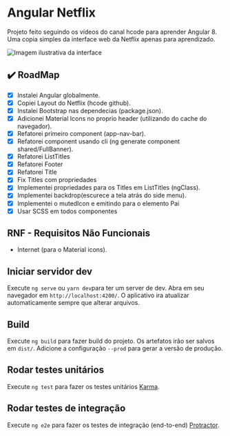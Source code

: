 # Angular Netflix

Projeto feito seguindo os vídeos do canal hcode para aprender Angular 8.
Uma copia simples da interface web da Netflix apenas para aprendizado.

![Imagem ilustrativa da interface](https://firebasestorage.googleapis.com/v0/b/hcode-com-br.appspot.com/o/netflix-clone.jpg?alt=media&token=c72c552c-cccb-41d3-b90b-50743875f063)

## ✔️ RoadMap

- [x] Instalei Angular globalmente.
- [x] Copiei Layout do Netflix (hcode github).
- [x] Instalei Bootstrap nas dependecias (package.json).
- [x] Adicionei Material Icons no proprio header (utilizando do cache do navegador).
- [x] Refatorei primeiro component (app-nav-bar).
- [x] Refatorei component usando cli (ng generate component shared/FullBanner).
- [x] Refatorei ListTitles
- [x] Refatorei Footer
- [x] Refatorei Title
- [x] Fix Titles com propriedades
- [x] Implementei propriedades para os Titles em ListTitles (ngClass).
- [x] Implementei backdrop(escurece a tela atrás do side menu).
- [x] Implementei o mutedIcon e emitindo para o elemento Pai
- [x] Usar SCSS em todos componentes

## RNF - Requisitos Não Funcionais

- Internet (para o Material icons).

## Iniciar servidor dev

Execute `ng serve` ou `yarn dev`para ter um server de dev. Abra em seu navegador em `http://localhost:4200/`. O aplicativo ira atualizar automaticamente sempre que alterar arquivos.

## Build

Execute `ng build` para fazer build do projeto. Os artefatos irão ser salvos em `dist/`. Adicione a configuração `--prod` para gerar a versão de produção.

## Rodar testes unitários

Execute `ng test` para fazer os testes unitários [Karma](https://karma-runner.github.io).

## Rodar testes de integração

Execute `ng e2e` para fazer os testes de integração (end-to-end) [Protractor](http://www.protractortest.org/).
